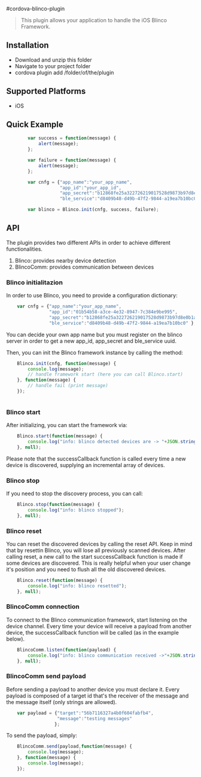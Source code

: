 #cordova-blinco-plugin

> This plugin allows your application to handle the iOS Blinco Framework.

## Installation

- Download and unzip this folder 
- Navigate to your project folder
- cordova plugin add /folder/of/the/plugin 


## Supported Platforms

- iOS

## Quick Example

```javascript
        var success = function(message) {
            alert(message);
        };

        var failure = function(message) {
            alert(message);
        };

        var cnfg = {"app_name":"your_app_name",
                    "app_id":"your_app_id",
                    "app_secret":"b12868fe25a322726219017528d9873b97d8e0b1a90ea954923b050da0b54507",
                    "ble_service":"d8409b48-d49b-47f2-9844-a19ea7b10bc0" };

        var blinco = Blinco.init(cnfg, success, failure);
```

## API

The plugin provides two different APIs in order to achieve different functionalities. 

1. Blinco: provides nearby device detection
2. BlincoComm: provides communication between devices

### Blinco initialitazion

In order to use Blinco, you need to provide a configuration dictionary:

```javascript
    var cnfg = {"app_name":"your_app_name",
                "app_id":"01b54b58-a3ce-4e32-8947-7c384e9be995",
                "app_secret":"b12868fe25a322726219017528d9873b97d8e0b1a90ea954923b050da0b54507",
                "ble_service":"d8409b48-d49b-47f2-9844-a19ea7b10bc0" };
```

You can decide your own app name but you must register on the blinco server in order to get a new app_id, app_secret and ble_service uuid.

Then, you can init the Blinco framework instance by calling the method:

```javascript
    Blinco.init(cnfg, function(message) {
        console.log(message);
        // handle framework start (here you can call Blinco.start)
    }, function(message) {
        // handle fail (print message)
    });
    
```

### Blinco start

After initializing, you can start the framework via:

```javascript
    Blinco.start(function(message) {
        console.log("info: blinco detected devices are -> "+JSON.stringify(message));
    }, null);
```

Please note that the successCallback function is called every time a new device is discovered, supplying an incremental array of devices.

### Blinco stop

If you need to stop the discovery process, you can call:

```javascript
    Blinco.stop(function(message) {
        console.log("info: blinco stopped");
    }, null);
```  

### Blinco reset

You can reset the discovered devices by calling the reset API. Keep in mind that by resettin Blinco, you will lose all previously scanned devices.
After calling reset, a new call to the start successCallback function is made if some devices are discovered.
This is really helpful when your user change it's position and you need to flush all the old discovered devices.

```javascript
    Blinco.reset(function(message) {
        console.log("info: blinco resetted");
    }, null);
```

### BlincoComm connection

To connect to the Blinco communication framework, start listening on the device channel. 
Every time your device will receive a payload from another device, the successCallback function will be called (as in the example below).

```javascript
    BlincoComm.listen(function(payload) {
        console.log("info: blinco communication received ->"+JSON.stringify(payload));
    }, null);
```

### BlincoComm send payload

Before sending a payload to another device you must declare it. Every payload is composed of a target id that's the receiver of the message and the message itself (only strings are allowed).

```javascript
    var payload = {"target":"56b7116327a4b0f604fabfb4",
                   "message":"testing messages"
                  };
```

To send the payload, simply:

```javascript
    BlincoComm.send(payload,function(message) {
        console.log(message);
    }, function(message) {
        console.log(message);
    });
```